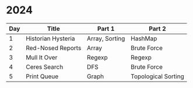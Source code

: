 # 2024

| Day | Title              | Part 1         | Part 2              |
| --- | ------------------ | -------------- | ------------------- |
| 1   | Historian Hysteria | Array, Sorting | HashMap             |
| 2   | Red-Nosed Reports  | Array          | Brute Force         |
| 3   | Mull It Over       | Regexp         | Regexp              |
| 4   | Ceres Search       | DFS            | Brute Force         |
| 5   | Print Queue        | Graph          | Topological Sorting |
